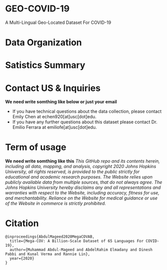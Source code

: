# GEO-COVID-19
A Multi-Lingual Geo-Located Dataset For COVID-19


# Data Organization


# Satistics Summary

# Contact US & Inquiries
**We need write somthing like below or just your email**
- If you have technical questions about the data collection, please contact Emily Chen at echen920[at]usc[dot]edu.
- If you have any further questions about this dataset please contact Dr. Emilio Ferrara at emiliofe[at]usc[dot]edu.
# Term of usage
**We need write somthing like this**
*This GitHub repo and its contents herein, including all data, mapping, and analysis, copyright 2020 Johns Hopkins University, all rights reserved, is provided to the public strictly for educational and academic research purposes. The Website relies upon publicly available data from multiple sources, that do not always agree. The Johns Hopkins University hereby disclaims any and all representations and warranties with respect to the Website, including accuracy, fitness for use, and merchantability. Reliance on the Website for medical guidance or use of the Website in commerce is strictly prohibited.*

# Citation
```
@inproceedings{AbdulMageed2020MegaCOVAB,
  title={Mega-COV: A Billion-Scale Dataset of 65 Languages For COVID-19},
  author={Muhammad Abdul-Mageed and AbdelRahim Elmadany and Dinesh Pabbi and Kunal Verma and Rannie Lin},
  year={2020}
}
```
